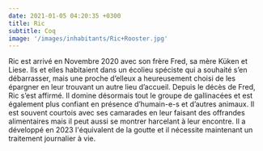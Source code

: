 ```yaml
---
date: 2021-01-05 04:20:35 +0300
title: Ric
subtitle: Coq
image: '/images/inhabitants/Ric+Rooster.jpg'
---
```


Ric est arrivé en Novembre 2020 avec son frère Fred, sa mère Küken et Liese. Ils et elles habitaient dans un écolieu spéciste qui a souhaité s’en débarrasser, mais une proche d’elleux a heureusement choisi de les épargner en leur trouvant un autre lieu d’accueil.
Depuis le décès de Fred, Ric s’est affirmé. Il domine désormais tout le groupe de gallinacées et est également plus confiant en présence d’humain-e-s et d’autres animaux. Il est souvent courtois avec ses camarades en leur faisant des offrandes alimentaires mais il peut aussi se montrer harcelant à leur encontre. Il a développé en 2023 l'équivalent de la goutte et il nécessite maintenant un traitement journalier à vie.